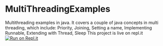 # MultiThreadingExamples
Multithreading examples in java.
It covers a couple of java concepts in multi threading, which include:
Priority, Joining, Setting a name, Implementing Runnable, Extending with Thread, Sleep
This project is live on repl.it
[![Run on Repl.it](https://repl.it/badge/github/AbhishikthAleti97/MultiThreadingExamples)](https://repl.it/github/AbhishikthAleti97/MultiThreadingExamples)
